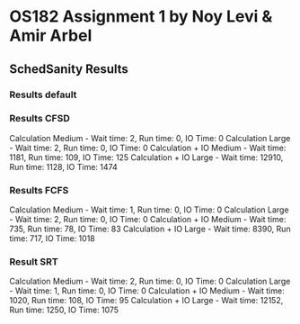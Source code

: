 OS182 Assignment 1 by Noy Levi & Amir Arbel
===========================================

## SchedSanity Results

### Results default

### Results CFSD

Calculation Medium -  Wait time: 2,  Run time: 0, IO Time: 0
Calculation Large -  Wait time: 2,  Run time: 0, IO Time: 0
Calculation + IO Medium -  Wait time: 1181,  Run time: 109, IO Time: 125
Calculation + IO Large -  Wait time: 12910,  Run time: 1128, IO Time: 1474

### Results FCFS

Calculation Medium -  Wait time: 1,  Run time: 0, IO Time: 0
Calculation Large -  Wait time: 2,  Run time: 0, IO Time: 0
Calculation + IO Medium -  Wait time: 735,  Run time: 78, IO Time: 83
Calculation + IO Large -  Wait time: 8390,  Run time: 717, IO Time: 1018

### Result SRT

Calculation Medium -  Wait time: 2,  Run time: 0, IO Time: 0
Calculation Large -  Wait time: 1,  Run time: 0, IO Time: 0
Calculation + IO Medium -  Wait time: 1020,  Run time: 108, IO Time: 95
Calculation + IO Large -  Wait time: 12152,  Run time: 1250, IO Time: 1075
